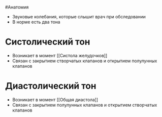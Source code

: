 #Анатомия 
- Звуковые колебания, которые слышит врач при обследовании
- В норме есть два тона
# Систолический тон
- Возникает в момент [[Систола желудочков]]
- Связан с закрытием створчатых клапанов и открытием полулунных клапанов
# Диастолический тон
- Возникает в момент [[Общая диастола]]
- Связан с закрытием полулунных клапанов и открытием створчатых клапанов